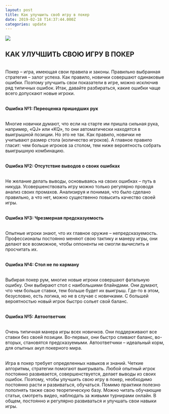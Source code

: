 ```yaml
---
layout: post
title: Как улучшить своб игру в покер
date: 2019-02-18 T14:37:44.000Z
categories: update
---
```


<img src="/images/fulls/updade.png" class="fit image"> 


## КАК УЛУЧШИТЬ СВОЮ ИГРУ В ПОКЕР

<br>Покер – игра, имеющая свои правила и законы. Правильно выбранная стратегия – залог успеха. Как правило, новички совершают одинаковые ошибки. Поэтому улучшить свои показатели в игре, можно исключив ряд типичных ошибок. Итак, давайте разбираться, какие ошибки чаще всего допускают новые игроки.

<br><strong>Ошибка №1: Переоценка пришедших рук</strong>

<br>Многие новички думают, что если на старте им пришла сильная рука, например, «QJ» или «KQ», то они автоматически находятся в выигрышной позиции. Но это не так. Как правило, новички не учитывают размер стола (количество игроков). А главное правило гласит: чем больше игроков за столом, тем ниже вероятность собрать выигрышную комбинацию.

<br><strong>Ошибка №2: Отсутствие выводов о своих ошибках</strong>

<br>Не желание делать выводы, основываясь на своих ошибках – путь в никуда. Усовершенствовать игру можно только регулярно проводя анализ своих промахов. Анализируя и понимая, что было сделано правильно, а что нет, можно существенно повысить качество своей игры.

<br><strong>Ошибка №3: Чрезмерная предсказуемость</strong>

<br>Опытные игроки знают, что их главное оружие – непредсказуемость. Профессионалы постоянно меняют свою тактику и манеру игры, они делают все возможное, чтобы оппоненты не смогли вычислить и просчитать их.

<br><strong>Ошибка №4: Стол не по карману</strong>

<br>Выбирая покер рум, многие новые игроки совершают фатальную ошибку. Они выбирают стол с наибольшими блайндами. Они думают, что чем больше ставки, тем больше будет их выигрыш. Где-то в этом, безусловно, есть логика, но не в случае с новичками. С большей вероятностью новый игрок быстро сольет свой баланс.

<br><strong>Ошибка №5: Автоответчик</strong>

<br>Очень типичная манера игры всех новичков. Они поддерживают все ставки без своей позиции. Во-первых, они быстро сливают баланс, во-вторых, становятся предсказуемыми. Автоответчики – идеальный корм, для опытных акул покерного мира.

<br>Игра в покер требует определенных навыков и знаний. Четкие алгоритмы, стратегии помогают выигрывать. Любой опытный игрок постоянно развивается, совершенствуется, делает выводы из своих ошибок. Поэтому, чтобы улучшить свою игру в покер, необходимо постоянно расти и развиваться, обучаться. Помимо практики полезно пополнять также свою теоретическую базу. Можно читать обучающие статьи, смотреть видео, наблюдать за живыми турнирами онлайн. В общем, постоянно и регулярно развиваться и улучшать свои навыки игры. 
